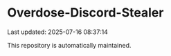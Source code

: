 # Overdose-Discord-Stealer

Last updated: 2025-07-16 08:37:14

This repository is automatically maintained.
